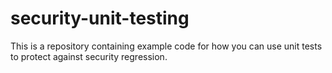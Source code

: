 # security-unit-testing
This is a repository containing example code for how you can use unit tests to protect against security regression.
